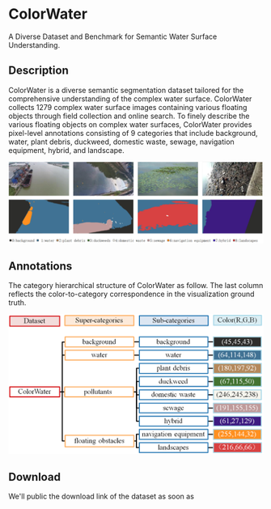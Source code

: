 # ColorWater
A Diverse Dataset and Benchmark for Semantic Water Surface Understanding.

## Description
ColorWater is a diverse semantic segmentation dataset tailored for the comprehensive understanding of the complex water surface. ColorWater collects 1279 complex water surface images containing various floating objects through field collection and online search. To finely describe the various floating objects on complex water surfaces, ColorWater provides pixel-level annotations consisting of 9 categories that include background, water, plant debris, duckweed, domestic waste, sewage, navigation equipment, hybrid, and landscape.

![](./images/examples.png)

## Annotations
The category hierarchical structure of ColorWater as follow. The last column reflects the color-to-category correspondence in the visualization ground truth.

![](./images/categories.png)

## Download

We'll public the download link of the dataset as soon as


